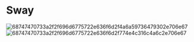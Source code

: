 # Sway
![68747470733a2f2f696d6775722e636f6d2f4a6a59736479302e706e67](https://user-images.githubusercontent.com/94869017/173529095-6e4d581a-3489-4ce3-887e-5b261a6f0efc.png)
![68747470733a2f2f696d6775722e636f6d2f774e4c316c4a6c2e706e67](https://user-images.githubusercontent.com/94869017/173529109-e3bf42b2-882d-4493-959a-818930df8813.png)
